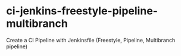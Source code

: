# ci-jenkins-freestyle-pipeline-multibranch
Create a CI Pipeline with Jenkinsfile (Freestyle, Pipeline, Multibranch pipeline)
